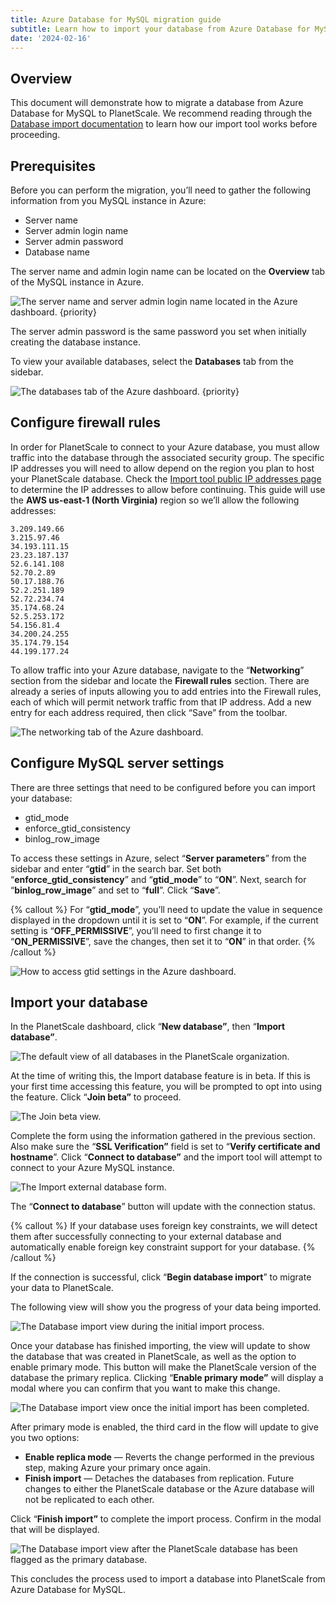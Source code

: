 ```yaml
---
title: Azure Database for MySQL migration guide
subtitle: Learn how to import your database from Azure Database for MySQL into PlanetScale.
date: '2024-02-16'
---
```


## Overview

This document will demonstrate how to migrate a database from Azure Database for MySQL to PlanetScale. We recommend reading through the [Database import documentation](/docs/imports/database-imports) to learn how our import tool works before proceeding.

## Prerequisites

Before you can perform the migration, you’ll need to gather the following information from you MySQL instance in Azure:

- Server name
- Server admin login name
- Server admin password
- Database name

The server name and admin login name can be located on the **Overview** tab of the MySQL instance in Azure.

![The server name and server admin login name located in the Azure dashboard. {priority}](/assets/docs/imports/azure-database-for-mysql-migration-guide/the-server-name-and-server-admin-login-name-located-in-the-azure-dashboard.png)

The server admin password is the same password you set when initially creating the database instance.

To view your available databases, select the **Databases** tab from the sidebar.

![The databases tab of the Azure dashboard. {priority}](/assets/docs/imports/azure-database-for-mysql-migration-guide/the-databases-tab-of-the-azure-dashboard.png)

## Configure firewall rules

In order for PlanetScale to connect to your Azure database, you must allow traffic into the database through the associated security group. The specific IP addresses you will need to allow depend on the region you plan to host your PlanetScale database. Check the [Import tool public IP addresses page](/docs/imports/import-tool-migration-addresses) to determine the IP addresses to allow before continuing. This guide will use the **AWS us-east-1 (North Virginia)** region so we’ll allow the following addresses:

```
3.209.149.66
3.215.97.46
34.193.111.15
23.23.187.137
52.6.141.108
52.70.2.89
50.17.188.76
52.2.251.189
52.72.234.74
35.174.68.24
52.5.253.172
54.156.81.4
34.200.24.255
35.174.79.154
44.199.177.24
```

To allow traffic into your Azure database, navigate to the “**Networking**” section from the sidebar and locate the **Firewall rules** section. There are already a series of inputs allowing you to add entries into the Firewall rules, each of which will permit network traffic from that IP address. Add a new entry for each address required, then click “Save” from the toolbar.

![The networking tab of the Azure dashboard.](/assets/docs/imports/azure-database-for-mysql-migration-guide/the-networking-tab-of-the-azure-dashboard.png)

## Configure MySQL server settings

There are three settings that need to be configured before you can import your database:

- gtid_mode
- enforce_gtid_consistency
- binlog_row_image

To access these settings in Azure, select “**Server parameters**” from the sidebar and enter “**gtid**” in the search bar. Set both “**enforce_gtid_consistency**” and “**gtid_mode**” to “**ON**”. Next, search for “**binlog_row_image**” and set to “**full**”. Click “**Save**”.

{% callout %}
For “**gtid_mode**”, you’ll need to update the value in sequence displayed in the dropdown until it is set to “**ON**”. For example, if the current setting is “**OFF_PERMISSIVE**”, you’ll need to first change it to “**ON_PERMISSIVE**”, save the changes, then set it to “**ON**” in that order.
{% /callout %}

![How to access gtid settings in the Azure dashboard.](/assets/docs/imports/azure-database-for-mysql-migration-guide/how-to-access-gtid-settings-in-the-azure-dashboard.png)

## Import your database

In the PlanetScale dashboard, click “**New database”**, then “**Import database”**.

![The default view of all databases in the PlanetScale organization.](/assets/docs/imports/azure-database-for-mysql-migration-guide/the-default-view-of-all-databases-in-the-planetscale-organization.png)

At the time of writing this, the Import database feature is in beta. If this is your first time accessing this feature, you will be prompted to opt into using the feature. Click “**Join beta”** to proceed.

![The Join beta view.](/assets/docs/imports/azure-database-for-mysql-migration-guide/the-join-beta-view.png)

Complete the form using the information gathered in the previous section. Also make sure the “**SSL Verification”** field is set to “**Verify certificate and hostname**”. Click “**Connect to database”** and the import tool will attempt to connect to your Azure MySQL instance.

![The Import external database form.](/assets/docs/imports/azure-database-for-mysql-migration-guide/the-import-external-database-form.png)

The “**Connect to database**” button will update with the connection status.

{% callout %}
If your database uses foreign key constraints, we will detect them after successfully connecting to your external database and automatically enable foreign key constraint support for your database.
{% /callout %}

If the connection is successful, click “**Begin database import**” to migrate your data to PlanetScale.

The following view will show you the progress of your data being imported.

![The Database import view during the initial import process.](/assets/docs/imports/azure-database-for-mysql-migration-guide/the-database-import-view-during-the-initial-import-process.png)

Once your database has finished importing, the view will update to show the database that was created in PlanetScale, as well as the option to enable primary mode. This button will make the PlanetScale version of the database the primary replica. Clicking “**Enable primary mode”** will display a modal where you can confirm that you want to make this change.

![The Database import view once the initial import has been completed.](/assets/docs/imports/azure-database-for-mysql-migration-guide/the-database-import-view-once-the-initial-import-has-been-completed.png)

After primary mode is enabled, the third card in the flow will update to give you two options:

- **Enable replica mode** — Reverts the change performed in the previous step, making Azure your primary once again.
- **Finish import** — Detaches the databases from replication. Future changes to either the PlanetScale database or the Azure database will not be replicated to each other.

Click “**Finish import”** to complete the import process. Confirm in the modal that will be displayed.

![The Database import view after the PlanetScale database has been flagged as the primary database.](/assets/docs/imports/azure-database-for-mysql-migration-guide/the-database-import-view-after-the-planetscale-database-has-been-flagged-as-the-primary-database.png)

This concludes the process used to import a database into PlanetScale from Azure Database for MySQL.

